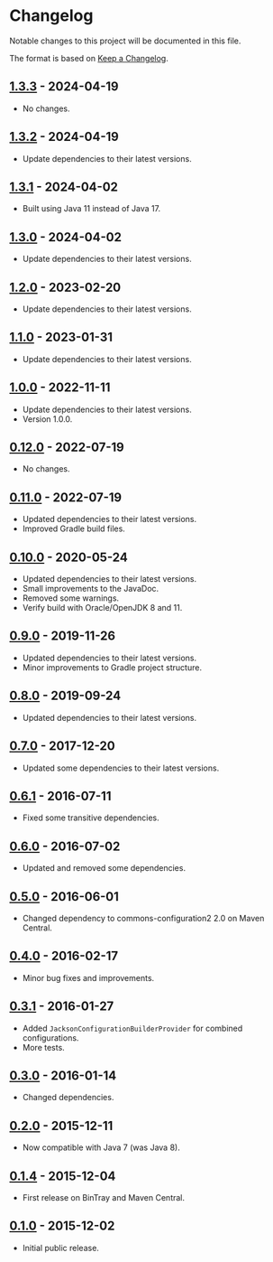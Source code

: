 # Changelog
Notable changes to this project will be documented in this file.

The format is based on [Keep a Changelog](https://keepachangelog.com/en/1.1.0/).


## [1.3.3] - 2024-04-19
- No changes.


## [1.3.2] - 2024-04-19
- Update dependencies to their latest versions.


## [1.3.1] - 2024-04-02
- Built using Java 11 instead of Java 17.
 

## [1.3.0] - 2024-04-02
- Update dependencies to their latest versions.


## [1.2.0] - 2023-02-20
- Update dependencies to their latest versions.


## [1.1.0] - 2023-01-31
- Update dependencies to their latest versions.


## [1.0.0] - 2022-11-11
- Update dependencies to their latest versions.
- Version 1.0.0.


## [0.12.0] - 2022-07-19
- No changes.


## [0.11.0] - 2022-07-19
- Updated dependencies to their latest versions.
- Improved Gradle build files.


## [0.10.0] - 2020-05-24
- Updated dependencies to their latest versions.
- Small improvements to the JavaDoc.
- Removed some warnings.
- Verify build with Oracle/OpenJDK 8 and 11.


## [0.9.0] - 2019-11-26
- Updated dependencies to their latest versions.
- Minor improvements to Gradle project structure.


## [0.8.0] - 2019-09-24
- Updated dependencies to their latest versions.


## [0.7.0] - 2017-12-20
- Updated some dependencies to their latest versions.


## [0.6.1] - 2016-07-11
- Fixed some transitive dependencies.


## [0.6.0] - 2016-07-02
- Updated and removed some dependencies.


## [0.5.0] - 2016-06-01
- Changed dependency to commons-configuration2 2.0 on Maven Central.


## [0.4.0] - 2016-02-17
- Minor bug fixes and improvements.


## [0.3.1] - 2016-01-27
- Added `JacksonConfigurationBuilderProvider` for combined configurations.
- More tests.


## [0.3.0] - 2016-01-14
- Changed dependencies.


## [0.2.0] - 2015-12-11
- Now compatible with Java 7 (was Java 8).


## [0.1.4] - 2015-12-04
- First release on BinTray and Maven Central.


## [0.1.0] - 2015-12-02
- Initial public release.


[unreleased]: https://github.com/Virtlink/commons-configuration2-jackson/compare/1.3.3...HEAD
[1.3.3]: https://github.com/Virtlink/commons-configuration2-jackson/compare/1.3.2...1.3.3
[1.3.2]: https://github.com/Virtlink/commons-configuration2-jackson/compare/1.3.1...1.3.2
[1.3.1]: https://github.com/Virtlink/commons-configuration2-jackson/compare/1.3.0...1.3.1
[1.3.0]: https://github.com/Virtlink/commons-configuration2-jackson/compare/1.2.0...1.3.0
[1.2.0]: https://github.com/Virtlink/commons-configuration2-jackson/compare/1.1.0...1.2.0
[1.1.0]: https://github.com/Virtlink/commons-configuration2-jackson/compare/1.0.0...1.1.0
[1.0.0]: https://github.com/Virtlink/commons-configuration2-jackson/compare/0.12.0...1.0.0
[0.12.0]: https://github.com/Virtlink/commons-configuration2-jackson/compare/v0.11.0...0.12.0
[0.11.0]: https://github.com/Virtlink/commons-configuration2-jackson/compare/v0.10.0...v0.11.0
[0.10.0]: https://github.com/Virtlink/commons-configuration2-jackson/compare/v0.9.0...v0.10.0
[0.9.0]: https://github.com/Virtlink/commons-configuration2-jackson/compare/v0.8.0...v0.9.0
[0.8.0]: https://github.com/Virtlink/commons-configuration2-jackson/compare/v0.7.0...v0.8.0
[0.7.0]: https://github.com/Virtlink/commons-configuration2-jackson/compare/v0.6.1...v0.7.0
[0.6.1]: https://github.com/Virtlink/commons-configuration2-jackson/compare/v0.6.0...v0.6.1
[0.6.0]: https://github.com/Virtlink/commons-configuration2-jackson/compare/v0.5.0...v0.6.0
[0.5.0]: https://github.com/Virtlink/commons-configuration2-jackson/compare/v0.4.0...v0.5.0
[0.4.0]: https://github.com/Virtlink/commons-configuration2-jackson/compare/v0.3.1...v0.4.0
[0.3.1]: https://github.com/Virtlink/commons-configuration2-jackson/compare/v0.3.0...v0.3.1
[0.3.0]: https://github.com/Virtlink/commons-configuration2-jackson/compare/v0.2.0...v0.3.0
[0.2.0]: https://github.com/Virtlink/commons-configuration2-jackson/compare/v0.1.4...v0.2.0
[0.1.4]: https://github.com/Virtlink/commons-configuration2-jackson/compare/v0.1.0...v0.1.4
[0.1.0]: https://github.com/Virtlink/commons-configuration2-jackson/releases/tag/v0.1.0

